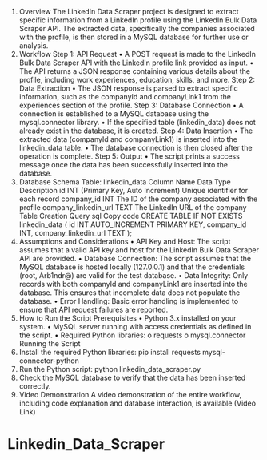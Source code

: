 1. Overview
The LinkedIn Data Scraper project is designed to extract specific information from a LinkedIn profile using the LinkedIn Bulk Data Scraper API. The extracted data, specifically the companies associated with the profile, is then stored in a MySQL database for further use or analysis.
2. Workflow
Step 1: API Request
•	A POST request is made to the LinkedIn Bulk Data Scraper API with the LinkedIn profile link provided as input.
•	The API returns a JSON response containing various details about the profile, including work experiences, education, skills, and more.
Step 2: Data Extraction
•	The JSON response is parsed to extract specific information, such as the companyId and companyLink1 from the experiences section of the profile.
Step 3: Database Connection
•	A connection is established to a MySQL database using the mysql.connector library.
•	If the specified table (linkedin_data) does not already exist in the database, it is created.
Step 4: Data Insertion
•	The extracted data (companyId and companyLink1) is inserted into the linkedin_data table.
•	The database connection is then closed after the operation is complete.
Step 5: Output
•	The script prints a success message once the data has been successfully inserted into the database.
3. Database Schema
Table: linkedin_data
Column Name	Data Type	Description
id	INT (Primary Key, Auto Increment)	Unique identifier for each record
company_id	INT	The ID of the company associated with the profile
company_linkedin_url	TEXT	The LinkedIn URL of the company
Table Creation Query
sql
Copy code
CREATE TABLE IF NOT EXISTS linkedin_data (
    id INT AUTO_INCREMENT PRIMARY KEY,
    company_id INT,
    company_linkedin_url TEXT
);
4. Assumptions and Considerations
•	API Key and Host: The script assumes that a valid API key and host for the LinkedIn Bulk Data Scraper API are provided.
•	Database Connection: The script assumes that the MySQL database is hosted locally (127.0.0.1) and that the credentials (root, Arb1ndr@) are valid for the test database.
•	Data Integrity: Only records with both companyId and companyLink1 are inserted into the database. This ensures that incomplete data does not populate the database.
•	Error Handling: Basic error handling is implemented to ensure that API request failures are reported.
5. How to Run the Script
Prerequisites
•	Python 3.x installed on your system.
•	MySQL server running with access credentials as defined in the script.
•	Required Python libraries:
o	requests
o	mysql.connector
Running the Script
1.	Install the required Python libraries:
pip install requests mysql-connector-python
2.	Run the Python script:
python linkedin_data_scraper.py
3.	Check the MySQL database to verify that the data has been inserted correctly.
6. Video Demonstration
A video demonstration of the entire workflow, including code explanation and database interaction, is available (Video Link)
# Linkedin_Data_Scraper

